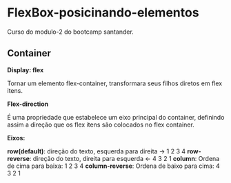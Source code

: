 # FlexBox-posicinando-elementos
Curso do modulo-2 do bootcamp santander.

## Container
**Display: flex**

Tornar um elemento flex-container, transformara seus filhos diretos em flex itens.

**Flex-direction**

É uma propriedade que estabelece um eixo principal do container, definindo assim a direção que os flex itens são colocados no flex container.

**Eixos:**

**row(default)**: direção do texto, esquerda para direita ->
1 2 3 4
**row-reverse**: direção do texto, direita para esquerda <-
4 3 2 1
**column**: Ordena de cima para baixa:
1
2
3
4
**column-reverse**: Ordena de baixo para cima:
4
3
2
1
